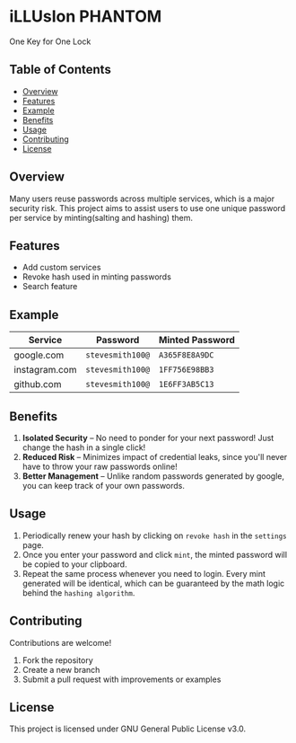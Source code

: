 # iLLUsIon PHANTOM
One Key for One Lock

## Table of Contents
- [Overview](#overview)
- [Features](#features)
- [Example](#example)
- [Benefits](#benefits)
- [Usage](#usage)
- [Contributing](#contributing)
- [License](#license)

## Overview
Many users reuse passwords across multiple services, which is a major security risk. 
This project aims to assist users to use one unique password per service by minting(salting and hashing) them.

## Features
- Add custom services
- Revoke hash used in minting passwords
- Search feature

## Example

| Service         | Password         | Minted Password |
|-----------------|------------------|-----------------|
| google.com      | `stevesmith100@` | `A365F8E8A9DC`  |
| instagram.com   | `stevesmith100@` | `1FF756E98BB3`  |
| github.com      | `stevesmith100@` | `1E6FF3AB5C13`  |

## Benefits
1. **Isolated Security** – No need to ponder for your next password! Just change the hash in a single click!  
2. **Reduced Risk** – Minimizes impact of credential leaks, since you'll never have to throw your raw passwords online!  
3. **Better Management** – Unlike random passwords generated by google, you can keep track of your own passwords.

## Usage
1. Periodically renew your hash by clicking on `revoke hash` in the `settings` page.  
2. Once you enter your password and click `mint`, the minted password will be copied to your clipboard.
3. Repeat the same process whenever you need to login. Every mint generated will be identical, which can be guaranteed by the math logic behind the `hashing algorithm`.

## Contributing
Contributions are welcome!  
1. Fork the repository  
2. Create a new branch  
3. Submit a pull request with improvements or examples

## License
This project is licensed under GNU General Public License v3.0.  

